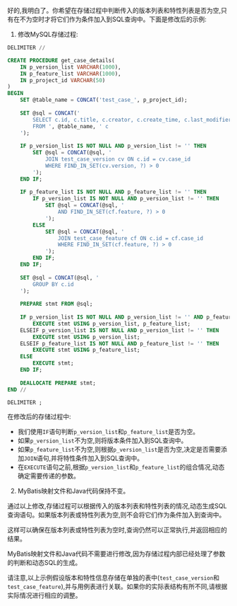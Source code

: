 好的,我明白了。你希望在存储过程中判断传入的版本列表和特性列表是否为空,只有在不为空时才将它们作为条件加入到SQL查询中。下面是修改后的示例:

1. 修改MySQL存储过程:
```sql
DELIMITER //

CREATE PROCEDURE get_case_details(
    IN p_version_list VARCHAR(1000),
    IN p_feature_list VARCHAR(1000),
    IN p_project_id VARCHAR(50)
)
BEGIN
    SET @table_name = CONCAT('test_case_', p_project_id);
    
    SET @sql = CONCAT('
        SELECT c.id, c.title, c.creator, c.create_time, c.last_modifier, c.last_modify_time
        FROM ', @table_name, ' c
    ');
    
    IF p_version_list IS NOT NULL AND p_version_list != '' THEN
        SET @sql = CONCAT(@sql, '
            JOIN test_case_version cv ON c.id = cv.case_id
            WHERE FIND_IN_SET(cv.version, ?) > 0
        ');
    END IF;
    
    IF p_feature_list IS NOT NULL AND p_feature_list != '' THEN
        IF p_version_list IS NOT NULL AND p_version_list != '' THEN
            SET @sql = CONCAT(@sql, '
                AND FIND_IN_SET(cf.feature, ?) > 0
            ');
        ELSE
            SET @sql = CONCAT(@sql, '
                JOIN test_case_feature cf ON c.id = cf.case_id
                WHERE FIND_IN_SET(cf.feature, ?) > 0
            ');
        END IF;
    END IF;
    
    SET @sql = CONCAT(@sql, '
        GROUP BY c.id
    ');
    
    PREPARE stmt FROM @sql;
    
    IF p_version_list IS NOT NULL AND p_version_list != '' AND p_feature_list IS NOT NULL AND p_feature_list != '' THEN
        EXECUTE stmt USING p_version_list, p_feature_list;
    ELSEIF p_version_list IS NOT NULL AND p_version_list != '' THEN
        EXECUTE stmt USING p_version_list;
    ELSEIF p_feature_list IS NOT NULL AND p_feature_list != '' THEN
        EXECUTE stmt USING p_feature_list;
    ELSE
        EXECUTE stmt;
    END IF;
    
    DEALLOCATE PREPARE stmt;
END //

DELIMITER ;
```

在修改后的存储过程中:
- 我们使用`IF`语句判断`p_version_list`和`p_feature_list`是否为空。
- 如果`p_version_list`不为空,则将版本条件加入到SQL查询中。
- 如果`p_feature_list`不为空,则根据`p_version_list`是否为空,决定是否需要添加`JOIN`语句,并将特性条件加入到SQL查询中。
- 在`EXECUTE`语句之前,根据`p_version_list`和`p_feature_list`的组合情况,动态确定需要传递的参数。

2. MyBatis映射文件和Java代码保持不变。

通过以上修改,存储过程可以根据传入的版本列表和特性列表的情况,动态生成SQL查询语句。如果版本列表或特性列表为空,则不会将它们作为条件加入到查询中。

这样可以确保在版本列表或特性列表为空时,查询仍然可以正常执行,并返回相应的结果。

MyBatis映射文件和Java代码不需要进行修改,因为存储过程内部已经处理了参数的判断和动态SQL的生成。

请注意,以上示例假设版本和特性信息存储在单独的表中(`test_case_version`和`test_case_feature`),并与用例表进行关联。如果你的实际表结构有所不同,请根据实际情况进行相应的调整。